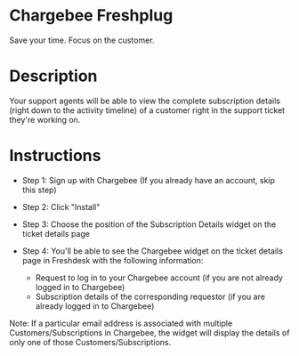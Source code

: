 # Chargebee Freshplug

Save your time. Focus on the customer.

# Description

Your support agents will be able to view the complete subscription details (right down to the activity timeline) of a customer right in the support ticket they're working on.

# Instructions

- Step 1: Sign up with Chargebee (If you already have an account, skip this step)
- Step 2: Click "Install"
- Step 3: Choose the position of the Subscription Details widget on the ticket details page
- Step 4: You'll be able to see the Chargebee widget on the ticket details page in Freshdesk with the following information:

  - Request to log in to your Chargebee account (if you are not already logged in to Chargebee)
  - Subscription details of the corresponding requestor (if you are already logged in to Chargebee)

Note: If a particular email address is associated with multiple Customers/Subscriptions in Chargebee, the widget will display the details of only one of those Customers/Subscriptions.
